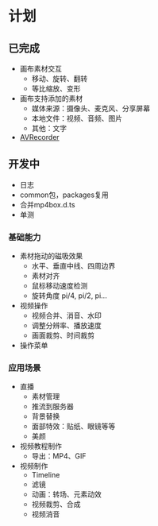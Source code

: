 # 计划

## 已完成

- 画布素材交互
  - 移动、旋转、翻转
  - 等比缩放、变形
- 画布支持添加的素材
  - 媒体来源：摄像头、麦克风、分享屏幕
  - 本地文件：视频、音频、图片
  - 其他：文字
- [AVRecorder](packages/av-recorder/README.md)

## 开发中

- 日志
- common包，packages复用
- 合并mp4box.d.ts
- 单测

### 基础能力 
- 素材拖动的磁吸效果  
  - 水平、垂直中线、四周边界
  - 素材对齐
  - 鼠标移动速度检测
  - 旋转角度 pi/4, pi/2, pi...
- 视频操作
  - 视频合并、消音、水印
  - 调整分辨率、播放速度
  - 画面裁剪、时间裁剪
- 操作菜单

### 应用场景
- 直播
  - 素材管理
  - 推流到服务器  
  - 背景替换
  - 面部特效：贴纸、眼镜等等
  - 美颜
- 视频教程制作
  - 导出：MP4、GIF
- 视频制作
  - Timeline
  - 滤镜
  - 动画：转场、元素动效
  - 视频裁剪、合成
  - 视频消音

